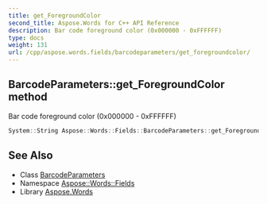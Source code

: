 ```yaml
---
title: get_ForegroundColor
second_title: Aspose.Words for C++ API Reference
description: Bar code foreground color (0x000000 - 0xFFFFFF)
type: docs
weight: 131
url: /cpp/aspose.words.fields/barcodeparameters/get_foregroundcolor/
---
```

## BarcodeParameters::get_ForegroundColor method


Bar code foreground color (0x000000 - 0xFFFFFF)

```cpp
System::String Aspose::Words::Fields::BarcodeParameters::get_ForegroundColor() const
```

## See Also

* Class [BarcodeParameters](../)
* Namespace [Aspose::Words::Fields](../../)
* Library [Aspose.Words](../../../)
